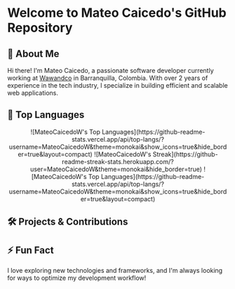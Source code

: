 <!--
**MateoCaicedoW/MateoCaicedoW** is a ✨ _special_ ✨ repository because its `README.md` (this file) appears on your GitHub profile.

Here are some ideas to get you started:

- 🔭 I’m currently working on ...
- 🌱 I’m currently learning ...
- 👯 I’m looking to collaborate on ...
- 🤔 I’m looking for help with ...
- 💬 Ask me about ...
- 📫 How to reach me: ...
- 😄 Pronouns: ...
- ⚡ Fun fact: ...
-->

# Welcome to Mateo Caicedo's GitHub Repository

## 👋 About Me

Hi there! I'm Mateo Caicedo, a passionate software developer currently working at [Wawandco](https://wawand.co) in Barranquilla, Colombia. With over 2 years of experience in the tech industry, I specialize in building efficient and scalable web applications.

## 🚀 Top Languages
<div align="center">
  ![MateoCaicedoW's Top Languages](https://github-readme-stats.vercel.app/api/top-langs/?username=MateoCaicedoW&theme=monokai&show_icons=true&hide_border=true&layout=compact)
  ![MateoCaicedoW's Streak](https://github-readme-streak-stats.herokuapp.com/?user=MateoCaicedoW&theme=monokai&hide_border=true)
  ![MateoCaicedoW's Top Languages](https://github-readme-stats.vercel.app/api/top-langs/?username=MateoCaicedoW&theme=monokai&show_icons=true&hide_border=true&layout=compact)
</div>


## 🛠️ Projects & Contributions


## ⚡ Fun Fact

I love exploring new technologies and frameworks, and I'm always looking for ways to optimize my development workflow!
